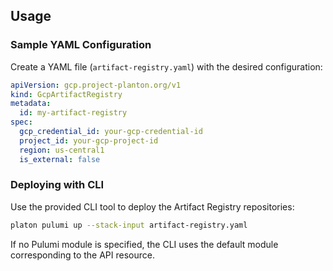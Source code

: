 ## Usage

### Sample YAML Configuration

Create a YAML file (`artifact-registry.yaml`) with the desired configuration:

```yaml
apiVersion: gcp.project-planton.org/v1
kind: GcpArtifactRegistry
metadata:
  id: my-artifact-registry
spec:
  gcp_credential_id: your-gcp-credential-id
  project_id: your-gcp-project-id
  region: us-central1
  is_external: false
```

### Deploying with CLI

Use the provided CLI tool to deploy the Artifact Registry repositories:

```bash
platon pulumi up --stack-input artifact-registry.yaml
```

If no Pulumi module is specified, the CLI uses the default module corresponding to the API resource.
